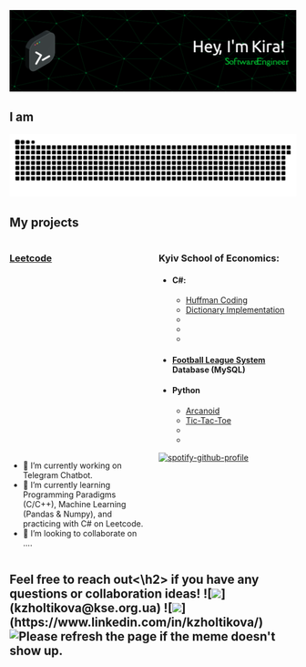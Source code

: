 ![Header](https://github.com/kzholtikova/kzholtikova/blob/main/src/github-header-img.png)
<h2>I am</h2>
<!-- Briefly introduce yourself here. Mention your areas of expertise, interests, and what drives you in your programming journey. -->

![Contribution](https://github.com/kzholtikova/kzholtikova/blob/output/github-contribution-grid-snake.svg)

## My projects
<div style="display: flex; justify-content: space-between;">
    <div style="width: 48%;">
        <h3><a href="https://github.com/kzholtikova/leetcode-solutions">Leetcode</a></h3>
    </div>
    <div style="width: 48%;">
        <h3>Kyiv School of Economics:</h3>
        <ul>
            <li>
                <h4>C#:</h4>
                <ul>
                    <li><a href="https://github.com/kzholtikova/huffman-coding-ivelmakina-kzholtikova">Huffman Coding</a></li>
                    <li><a href="https://github.com/kzholtikova/dictionary-ivelmakina-kzholtikova">Dictionary Implementation</a></li>
                    <li></li>
                    <li></li>
                    <li></li>
                </ul>
            </li>
            <li>
                <h4><a href="https://github.com/kzholtikova/football-league-database">Football League System</a> Database (MySQL)</h4>
            </li>
            <li>
                <h4>Python</h4>
                <ul>
                    <li><a href="https://github.com/kzholtikova/arcanoid">Arcanoid</a></li>
                    <li><a href="https://github.com/kzholtikova/tic-tac-toe-kzholtikova-ivelmakina">Tic-Tac-Toe</a></li>
                    <li></li>
                    <li></li>
                </ul>
            </li>
        </ul>
    </div>
</div>




<div style="display: flex; justify-content: space-between;">
    <div style="width: 48%;">
        <ul>
            <li>🤫 I’m currently working on Telegram Chatbot.</li>
            <li>🌱 I’m currently learning Programming Paradigms (C/C++), Machine Learning (Pandas & Numpy), and practicing with C# on Leetcode.</li>
            <li>👯 I’m looking to collaborate on ....</li>
        </ul>
    </div>
    <div style="width: 48%;">
        <a href="https://github.com/kittinan/spotify-github-profile">
            <img src="https://spotify-github-profile.vercel.app/api/view?uid=31j23tthlqfsqyhawqrip26vzrte&cover_image=true&theme=default&show_offline=false&background_color=121212&interchange=false&bar_color_cover=false" alt="spotify-github-profile">
        </a>
    </div>
</div>

<h2>Feel free to reach out<\h2> if you have any questions or collaboration ideas!
![<img src="https://e1.pngegg.com/pngimages/500/986/png-clipart-logo-google-e-mail-gmail-g-suite-logiciel-informatique-compte-google-adresse-de-rebond-google-drive.png" width="30">](kzholtikova@kse.org.ua)   ![<img src="https://th.bing.com/th/id/R.6e154f80072e0f134105ec35599d74a6?rik=FuCTxBaCafJosQ&riu=http%3a%2f%2fwww.vhv.rs%2ffile%2fmax%2f9%2f98181_linkedin-transparent-png.png&ehk=AxP4h6bKnUWcGTor4PVhnQB%2bpJFGmEiu6wwfCXRXJYI%3d&risl=&pid=ImgRaw&r=0" width="30">](https://www.linkedin.com/in/kzholtikova/)

<img src='https://random-memer-production-792a.up.railway.app/' title="Meme" alt="Please refresh the page if the meme doesn't show up.">
